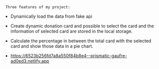      Three features of my project:

- Dynamically load the data from fake api

- Create dynamic donation card and possible to select the card and the information of selected card are stored in the local storage.

- Calculate the percentage in between the total card with the selected card and show those data in a pie chart.
- https://6523b256fd7a8a550f84b8e4--prismatic-gaufre-ad0ed3.netlify.app